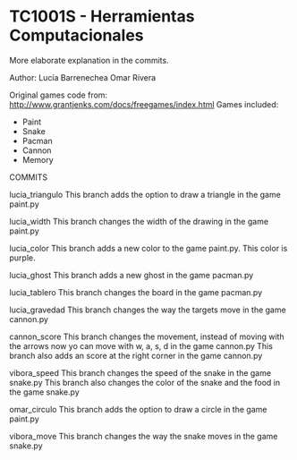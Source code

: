 # TC1001S - Herramientas Computacionales 
More elaborate explanation in the commits.

Author: 
Lucía Barrenechea
Omar Rivera

Original games code from: http://www.grantjenks.com/docs/freegames/index.html
Games included:
- Paint
- Snake
- Pacman
- Cannon
- Memory


COMMITS

lucia_triangulo
This branch adds the option to draw a triangle in the game paint.py

lucia_width
This branch changes the width of the drawing in the game paint.py

lucia_color
This branch adds a new color to the game paint.py. This color is purple.

lucia_ghost
This branch adds a new ghost in the game pacman.py

lucia_tablero
This branch changes the board in the game pacman.py

lucia_gravedad
This branch changes the way the targets move in the game cannon.py

cannon_score
This branch changes the movement, instead of moving with the arrows now yo can move with w, a, s, d in the game cannon.py
This branch also adds an score at the right corner in the game cannon.py

vibora_speed
This branch changes the speed of the snake in the game snake.py
This branch also changes the color of the snake and the food in the game snake.py

omar_circulo
This branch adds the option to draw a circle in the game paint.py

vibora_move
This branch changes the way the snake moves in the game snake.py



